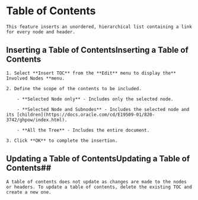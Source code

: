 
# Table of Contents


	This feature inserts an unordered, hierarchical list containing a link for every node and header.

 ## Inserting a Table of ContentsInserting a Table of Contents

	1. Select **Insert TOC** from the **Edit** menu to display the** Involved Nodes **menu.

	2. Define the scope of the contents to be included.

		- **Selected Node only** - Includes only the selected node.

		- **Selected Node and Subnodes** - Includes the selected node and its [children](https://docs.oracle.com/cd/E19509-01/820-3742/ghpow/index.html).

		- **All the Tree** - Includes the entire document.

	3. Click **OK** to complete the insertion.

 ## Updating a Table of ContentsUpdating a Table of Contents## 

	A table of contents does not update as changes are made to the nodes or headers. To update a table of contents, delete the existing TOC and create a new one.
